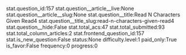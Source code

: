 stat.question_id:157
stat.question__article__live:None
stat.question__article__slug:None
stat.question__title:Read N Characters Given Read4
stat.question__title_slug:read-n-characters-given-read4
stat.question__hide:False
stat.total_acs:47
stat.total_submitted:93
stat.total_column_articles:2
stat.frontend_question_id:157
stat.is_new_question:False
status:None
difficulty.level:1
paid_only:True
is_favor:False
frequency:0
progress:0
